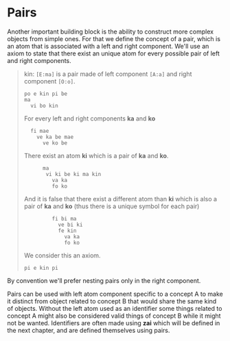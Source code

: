 # Pairs

Another important building block is the ability to construct more complex
objects from simple ones. For that we define the concept of a pair, which is an
atom that is associated with a left and right component. We'll use an axiom to
state that there exist an unique atom for every possible pair of left and right
components.

> kin: `[E:ma]` is a pair made of left component `[A:a]` and right component `[O:o]`.
>
> ```
> po e kin pi be
> ma
>   vi bo kin
> ```
>
> For every left and right components __ka__ and __ko__
>
> ```
>   fi mae
>     ve ka be mae 
>       ve ko be
> ```
>
> There exist an atom __ki__ which is a pair of __ka__ and __ko__.
>
> ```
>       ma
>        vi ki be ki ma kin 
>          va ka
>          fo ko
> ```
>
> And it is false that there exist a different atom than __ki__ which is also a
> pair of __ka__ and __ko__ (thus there is a unique symbol for each pair)
>
> ```
>          fi bi ma
>            ve bi ki
>            fe kin
>              va ka
>              fo ko
> ```
>
> We consider this an axiom.
> 
> ```
> pi e kin pi
> ```

By convention we'll prefer nesting pairs only in the right component.

Pairs can be used with left atom component specific to a concept A to make
it distinct from object related to concept B that would share the same kind
of objects. Without the left atom used as an identifier some things related
to concept A might also be considered valid things of concept B while it might
not be wanted. Identifiers are often made using __zai__ which will be defined
in the next chapter, and are defined themselves using pairs.